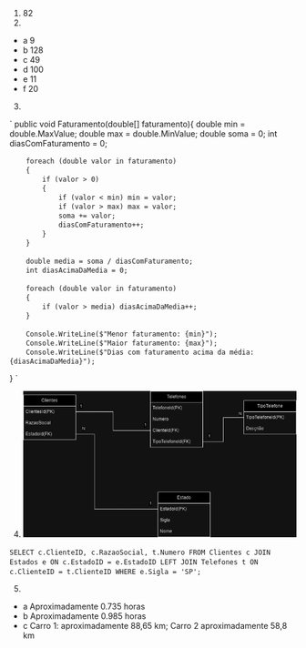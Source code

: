 1. 82
2.
- a 9
- b 128
- c 49
- d 100
- e 11
- f 20

3.

`
public void Faturamento(double[] faturamento){
        double min = double.MaxValue;
        double max = double.MinValue;
        double soma = 0;
        int diasComFaturamento = 0;

        foreach (double valor in faturamento)
        {
            if (valor > 0)
            {
                if (valor < min) min = valor;
                if (valor > max) max = valor;
                soma += valor;
                diasComFaturamento++;
            }
        }

        double media = soma / diasComFaturamento;
        int diasAcimaDaMedia = 0;

        foreach (double valor in faturamento)
        {
            if (valor > media) diasAcimaDaMedia++;
        }

        Console.WriteLine($"Menor faturamento: {min}");
        Console.WriteLine($"Maior faturamento: {max}");
        Console.WriteLine($"Dias com faturamento acima da média: {diasAcimaDaMedia}");

}
`

4. 	![diagrama](Diagrama.png)

`
SELECT c.ClienteID, c.RazaoSocial, t.Numero
FROM Clientes c
JOIN Estados e ON c.EstadoID = e.EstadoID
LEFT JOIN Telefones t ON c.ClienteID = t.ClienteID
WHERE e.Sigla = 'SP';
`

5.
- a Aproximadamente 0.735 horas
- b Aproximadamente 0.985 horas
- c Carro 1: aproximadamente 88,65 km; Carro 2 aproximadamente 58,8 km 